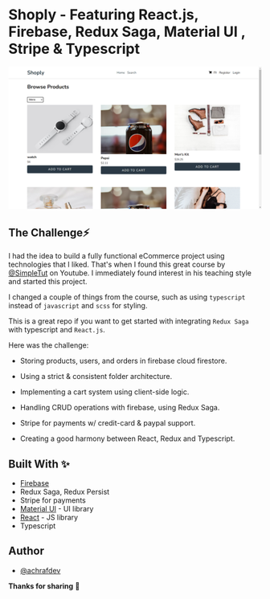 # Shoply - Featuring React.js, Firebase, Redux Saga, Material UI , Stripe & Typescript

![Shoply design preview image](./public/design/preview.png)

## The Challenge⚡️

I had the idea to build a fully functional eCommerce project using technologies that I liked. That's when I found this great course by [@SimpleTut](ttps://www.youtube.com/@SimpleTut) on Youtube. I immediately found interest in his teaching style and started this project.

I changed a couple of things from the course, such as using `typescript` instead of `javascript` and `scss` for styling.

This is a great repo if you want to get started with integrating `Redux Saga` with typescript and `React.js`.

Here was the challenge:

- Storing products, users, and orders in firebase cloud firestore.
- Using a strict & consistent folder architecture.
- Implementing a cart system using client-side logic.
- Handling CRUD operations with firebase, using Redux Saga.
- Stripe for payments w/ credit-card & paypal support.

- Creating a good harmony between React, Redux and Typescript.

## Built With ✨

- [Firebase](https://firebase.google.com/)
- Redux Saga, Redux Persist
- Stripe for payments
- [Material UI](https://mui.com/) - UI library
- [React](https://reactjs.org/) - JS library
- Typescript

## Author

- [@achrafdev](https://achrafdev.com)

**Thanks for sharing** 🚀
